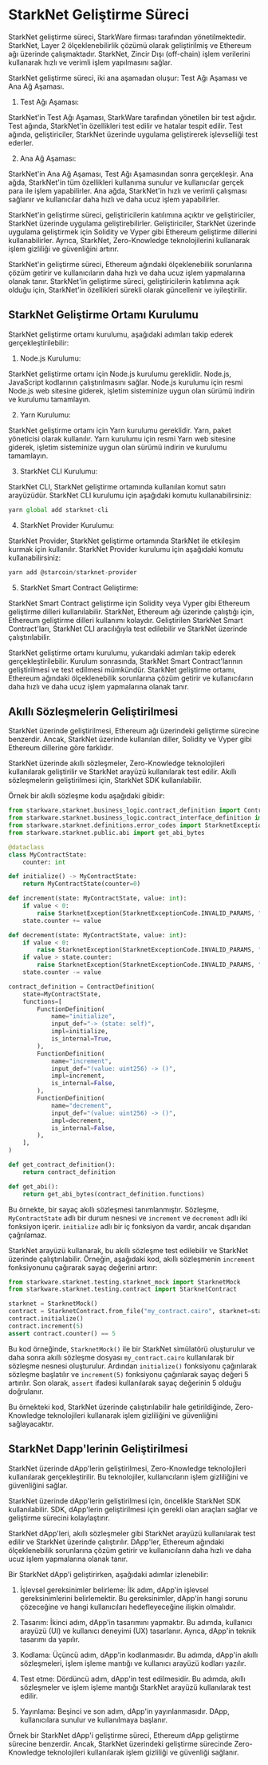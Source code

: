# StarkNet Geliştirme Süreci

StarkNet geliştirme süreci, StarkWare firması tarafından yönetilmektedir. StarkNet, Layer 2 ölçeklenebilirlik çözümü olarak geliştirilmiş ve Ethereum ağı üzerinde çalışmaktadır. StarkNet, Zincir Dışı (off-chain) işlem verilerini kullanarak hızlı ve verimli işlem yapılmasını sağlar.

StarkNet geliştirme süreci, iki ana aşamadan oluşur: Test Ağı Aşaması ve Ana Ağ Aşaması.

1.  Test Ağı Aşaması:

StarkNet'in Test Ağı Aşaması, StarkWare tarafından yönetilen bir test ağıdır. Test ağında, StarkNet'in özellikleri test edilir ve hatalar tespit edilir. Test ağında, geliştiriciler, StarkNet üzerinde uygulama geliştirerek işlevselliği test ederler.

2.  Ana Ağ Aşaması:

StarkNet'in Ana Ağ Aşaması, Test Ağı Aşamasından sonra gerçekleşir. Ana ağda, StarkNet'in tüm özellikleri kullanıma sunulur ve kullanıcılar gerçek para ile işlem yapabilirler. Ana ağda, StarkNet'in hızlı ve verimli çalışması sağlanır ve kullanıcılar daha hızlı ve daha ucuz işlem yapabilirler.

StarkNet'in geliştirme süreci, geliştiricilerin katılımına açıktır ve geliştiriciler, StarkNet üzerinde uygulama geliştirebilirler. Geliştiriciler, StarkNet üzerinde uygulama geliştirmek için Solidity ve Vyper gibi Ethereum geliştirme dillerini kullanabilirler. Ayrıca, StarkNet, Zero-Knowledge teknolojilerini kullanarak işlem gizliliği ve güvenliğini artırır.

StarkNet'in geliştirme süreci, Ethereum ağındaki ölçeklenebilik sorunlarına çözüm getirir ve kullanıcıların daha hızlı ve daha ucuz işlem yapmalarına olanak tanır. StarkNet'in geliştirme süreci, geliştiricilerin katılımına açık olduğu için, StarkNet'in özellikleri sürekli olarak güncellenir ve iyileştirilir.

## StarkNet Geliştirme Ortamı Kurulumu

StarkNet geliştirme ortamı kurulumu, aşağıdaki adımları takip ederek gerçekleştirilebilir:

1.  Node.js Kurulumu:

StarkNet geliştirme ortamı için Node.js kurulumu gereklidir. Node.js, JavaScript kodlarının çalıştırılmasını sağlar. Node.js kurulumu için resmi Node.js web sitesine giderek, işletim sisteminize uygun olan sürümü indirin ve kurulumu tamamlayın.

2.  Yarn Kurulumu:

StarkNet geliştirme ortamı için Yarn kurulumu gereklidir. Yarn, paket yöneticisi olarak kullanılır. Yarn kurulumu için resmi Yarn web sitesine giderek, işletim sisteminize uygun olan sürümü indirin ve kurulumu tamamlayın.

3.  StarkNet CLI Kurulumu:

StarkNet CLI, StarkNet geliştirme ortamında kullanılan komut satırı arayüzüdür. StarkNet CLI kurulumu için aşağıdaki komutu kullanabilirsiniz:

```javascript
yarn global add starknet-cli

```

4.  StarkNet Provider Kurulumu:

StarkNet Provider, StarkNet geliştirme ortamında StarkNet ile etkileşim kurmak için kullanılır. StarkNet Provider kurulumu için aşağıdaki komutu kullanabilirsiniz:

```javascript
yarn add @starcoin/starknet-provider

```

5.  StarkNet Smart Contract Geliştirme:

StarkNet Smart Contract geliştirme için Solidity veya Vyper gibi Ethereum geliştirme dilleri kullanılabilir. StarkNet, Ethereum ağı üzerinde çalıştığı için, Ethereum geliştirme dilleri kullanımı kolaydır. Geliştirilen StarkNet Smart Contract'ları, StarkNet CLI aracılığıyla test edilebilir ve StarkNet üzerinde çalıştırılabilir.

StarkNet geliştirme ortamı kurulumu, yukarıdaki adımları takip ederek gerçekleştirilebilir. Kurulum sonrasında, StarkNet Smart Contract'larının geliştirilmesi ve test edilmesi mümkündür. StarkNet geliştirme ortamı, Ethereum ağındaki ölçeklenebilik sorunlarına çözüm getirir ve kullanıcıların daha hızlı ve daha ucuz işlem yapmalarına olanak tanır.


## Akıllı Sözleşmelerin Geliştirilmesi

StarkNet üzerinde geliştirilmesi, Ethereum ağı üzerindeki geliştirme sürecine benzerdir. Ancak, StarkNet üzerinde kullanılan diller, Solidity ve Vyper gibi Ethereum dillerine göre farklıdır.

StarkNet üzerinde akıllı sözleşmeler, Zero-Knowledge teknolojileri kullanılarak geliştirilir ve StarkNet arayüzü kullanılarak test edilir. Akıllı sözleşmelerin geliştirilmesi için, StarkNet SDK kullanılabilir.

Örnek bir akıllı sözleşme kodu aşağıdaki gibidir:

```python
from starkware.starknet.business_logic.contract_definition import ContractDefinition
from starkware.starknet.business_logic.contract_interface_definition import FunctionDefinition
from starkware.starknet.definitions.error_codes import StarknetExceptionCode
from starkware.starknet.public.abi import get_abi_bytes

@dataclass
class MyContractState:
    counter: int

def initialize() -> MyContractState:
    return MyContractState(counter=0)

def increment(state: MyContractState, value: int):
    if value < 0:
        raise StarknetException(StarknetExceptionCode.INVALID_PARAMS, "Value must be non-negative.")
    state.counter += value

def decrement(state: MyContractState, value: int):
    if value < 0:
        raise StarknetException(StarknetExceptionCode.INVALID_PARAMS, "Value must be non-negative.")
    if value > state.counter:
        raise StarknetException(StarknetExceptionCode.INVALID_PARAMS, "Value cannot exceed current counter.")
    state.counter -= value

contract_definition = ContractDefinition(
    state=MyContractState,
    functions=[
        FunctionDefinition(
            name="initialize",
            input_def="-> (state: self)",
            impl=initialize,
            is_internal=True,
        ),
        FunctionDefinition(
            name="increment",
            input_def="(value: uint256) -> ()",
            impl=increment,
            is_internal=False,
        ),
        FunctionDefinition(
            name="decrement",
            input_def="(value: uint256) -> ()",
            impl=decrement,
            is_internal=False,
        ),
    ],
)

def get_contract_definition():
    return contract_definition

def get_abi():
    return get_abi_bytes(contract_definition.functions)

```

Bu örnekte, bir sayaç akıllı sözleşmesi tanımlanmıştır. Sözleşme, `MyContractState` adlı bir durum nesnesi ve `increment` ve `decrement` adlı iki fonksiyon içerir. `initialize` adlı bir iç fonksiyon da vardır, ancak dışarıdan çağrılamaz.

StarkNet arayüzü kullanarak, bu akıllı sözleşme test edilebilir ve StarkNet üzerinde çalıştırılabilir. Örneğin, aşağıdaki kod, akıllı sözleşmenin `increment` fonksiyonunu çağırarak sayaç değerini artırır:

```python
from starkware.starknet.testing.starknet_mock import StarknetMock
from starkware.starknet.testing.contract import StarknetContract

starknet = StarknetMock()
contract = StarknetContract.from_file("my_contract.cairo", starknet=starknet)
contract.initialize()
contract.increment(5)
assert contract.counter() == 5

```

Bu kod örneğinde, `StarknetMock()` ile bir StarkNet simülatörü oluşturulur ve daha sonra akıllı sözleşme dosyası `my_contract.cairo` kullanılarak bir sözleşme nesnesi oluşturulur. Ardından `initialize()` fonksiyonu çağırılarak sözleşme başlatılır ve `increment(5)` fonksiyonu çağırılarak sayaç değeri 5 artırılır. Son olarak, `assert` ifadesi kullanılarak sayaç değerinin 5 olduğu doğrulanır.

Bu örnekteki kod, StarkNet üzerinde çalıştırılabilir hale getirildiğinde, Zero-Knowledge teknolojileri kullanarak işlem gizliliğini ve güvenliğini sağlayacaktır.


## StarkNet Dapp'lerinin Geliştirilmesi

StarkNet üzerinde dApp'lerin geliştirilmesi, Zero-Knowledge teknolojileri kullanılarak gerçekleştirilir. Bu teknolojiler, kullanıcıların işlem gizliliğini ve güvenliğini sağlar.

StarkNet üzerinde dApp'lerin geliştirilmesi için, öncelikle StarkNet SDK kullanılabilir. SDK, dApp'lerin geliştirilmesi için gerekli olan araçları sağlar ve geliştirme sürecini kolaylaştırır.

StarkNet dApp'leri, akıllı sözleşmeler gibi StarkNet arayüzü kullanılarak test edilir ve StarkNet üzerinde çalıştırılır. DApp'ler, Ethereum ağındaki ölçeklenebilik sorunlarına çözüm getirir ve kullanıcıların daha hızlı ve daha ucuz işlem yapmalarına olanak tanır.

Bir StarkNet dApp'i geliştirirken, aşağıdaki adımlar izlenebilir:

1.  İşlevsel gereksinimler belirleme: İlk adım, dApp'in işlevsel gereksinimlerini belirlemektir. Bu gereksinimler, dApp'in hangi sorunu çözeceğine ve hangi kullanıcıları hedefleyeceğine ilişkin olmalıdır.
    
2.  Tasarım: İkinci adım, dApp'in tasarımını yapmaktır. Bu adımda, kullanıcı arayüzü (UI) ve kullanıcı deneyimi (UX) tasarlanır. Ayrıca, dApp'in teknik tasarımı da yapılır.
    
3.  Kodlama: Üçüncü adım, dApp'in kodlanmasıdır. Bu adımda, dApp'in akıllı sözleşmeleri, işlem işleme mantığı ve kullanıcı arayüzü kodları yazılır.
    
4.  Test etme: Dördüncü adım, dApp'in test edilmesidir. Bu adımda, akıllı sözleşmeler ve işlem işleme mantığı StarkNet arayüzü kullanılarak test edilir.
    
5.  Yayınlama: Beşinci ve son adım, dApp'in yayınlanmasıdır. DApp, kullanıcılara sunulur ve kullanılmaya başlanır.
    

Örnek bir StarkNet dApp'i geliştirme süreci, Ethereum dApp geliştirme sürecine benzerdir. Ancak, StarkNet üzerindeki geliştirme sürecinde Zero-Knowledge teknolojileri kullanılarak işlem gizliliği ve güvenliği sağlanır.
